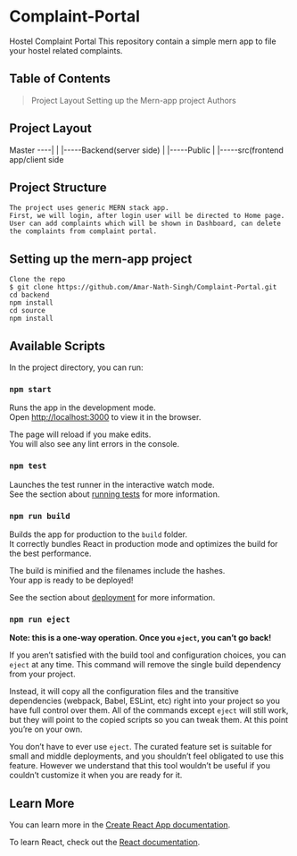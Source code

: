 # Complaint-Portal
Hostel Complaint Portal
This repository contain a simple mern app to file your hostel related complaints.
## Table of Contents
 > Project Layout
 > Setting up the Mern-app project
 > Authors
## Project Layout
 Master ----|
            | 
            |-----Backend(server side)
            |
            |-----Public
            |
            |-----src(frontend app/client side
            

## Project Structure
    The project uses generic MERN stack app.
    First, we will login, after login user will be directed to Home page. User can add complaints which will be shown in Dashboard, can delete the complaints from complaint portal.
## Setting up the mern-app project
    Clone the repo 
    $ git clone https://github.com/Amar-Nath-Singh/Complaint-Portal.git
    cd backend
    npm install
    cd source
    npm install

## Available Scripts

In the project directory, you can run:

### `npm start`

Runs the app in the development mode.\
Open [http://localhost:3000](http://localhost:3000) to view it in the browser.

The page will reload if you make edits.\
You will also see any lint errors in the console.

### `npm test`

Launches the test runner in the interactive watch mode.\
See the section about [running tests](https://facebook.github.io/create-react-app/docs/running-tests) for more information.

### `npm run build`

Builds the app for production to the `build` folder.\
It correctly bundles React in production mode and optimizes the build for the best performance.

The build is minified and the filenames include the hashes.\
Your app is ready to be deployed!

See the section about [deployment](https://facebook.github.io/create-react-app/docs/deployment) for more information.

### `npm run eject`

**Note: this is a one-way operation. Once you `eject`, you can’t go back!**

If you aren’t satisfied with the build tool and configuration choices, you can `eject` at any time. This command will remove the single build dependency from your project.

Instead, it will copy all the configuration files and the transitive dependencies (webpack, Babel, ESLint, etc) right into your project so you have full control over them. All of the commands except `eject` will still work, but they will point to the copied scripts so you can tweak them. At this point you’re on your own.

You don’t have to ever use `eject`. The curated feature set is suitable for small and middle deployments, and you shouldn’t feel obligated to use this feature. However we understand that this tool wouldn’t be useful if you couldn’t customize it when you are ready for it.

## Learn More

You can learn more in the [Create React App documentation](https://facebook.github.io/create-react-app/docs/getting-started).

To learn React, check out the [React documentation](https://reactjs.org/).
